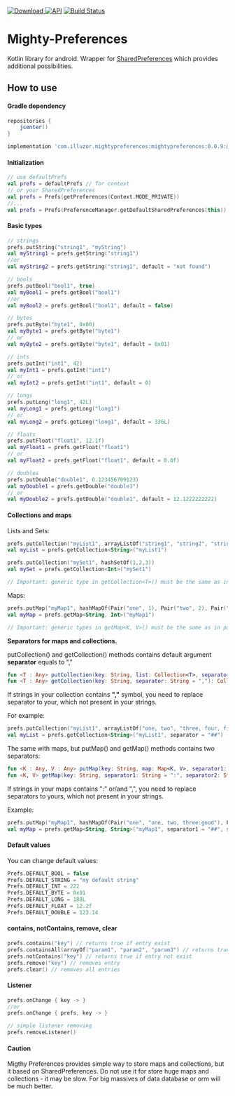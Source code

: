 [ ![Download](https://api.bintray.com/packages/illuzor/maven/MightyPreferences/images/download.svg) ](https://bintray.com/illuzor/maven/MightyPreferences/_latestVersion)
[![API](https://img.shields.io/badge/API-14%2B-orange.svg?style=flat)](https://android-arsenal.com/api?level=14)
[![Build Status](https://travis-ci.org/illuzor/Mighty-Preferences.svg?branch=master)](https://travis-ci.org/illuzor/Mighty-Preferences)

# Mighty-Preferences

Kotlin library for android. Wrapper for [SharedPreferences](https://developer.android.com/reference/android/content/SharedPreferences.html) which provides additional possibilities.

How to use
-----
#### Gradle dependency

```groovy
repositories {
    jcenter()
}

implementation 'com.illuzor.mightypreferences:mightypreferences:0.0.9:@aar'
```
#### Initialization

```kotlin
// use defaultPrefs
val prefs = defaultPrefs // for context
// or your SharedPreferences
val prefs = Prefs(getPreferences(Context.MODE_PRIVATE))
//...
val prefs = Prefs(PreferenceManager.getDefaultSharedPreferences(this))
```

#### Basic types

```kotlin
// strings
prefs.putString("string1", "myString")
val myString1 = prefs.getString("string1")
//or
val myString2 = prefs.getString("string1", default = "not found")

// bools
prefs.putBool("bool1", true)
val myBool1 = prefs.getBool("bool1")
//or
val myBool2 = prefs.getBool("bool1", default = false)

// bytes
prefs.putByte("byte1", 0x00)
val myByte1 = prefs.getByte("byte1")
// or
val myByte2 = prefs.getByte("byte1", default = 0x01)

// ints
prefs.putInt("int1", 42)
val myInt1 = prefs.getInt("int1")
// or
val myInt2 = prefs.getInt("int1", default = 0)

// longs
prefs.putLong("long1", 42L)
val myLong1 = prefs.getLong("long1")
// or
val myLong2 = prefs.getLong("long1", default = 336L)

// floats
prefs.putFloat("float1", 12.1f)
val myFloat1 = prefs.getFloat("float1")
// or
val myFloat2 = prefs.getFloat("float1", default = 0.0f)

// doubles
prefs.putDouble("double1", 0.123456789123)
val myDouble1 = prefs.getDouble("double1")
// or
val myDouble2 = prefs.getDouble("double1", default = 12.1222222222)
```

#### Collections and maps

Lists and Sets:

```kotlin
prefs.putCollection("myList1", arrayListOf("string1", "string2", "string3"))
val myList = prefs.getCollection<String>("myList1")

prefs.putCollection("mySet1", hashSetOf(1,2,3))
val mySet = prefs.getCollection<Int>("mySet1")

// Important: generic type in getCollection<T>() must be the same as in puted collection
```

Maps:

```kotlin
prefs.putMap("myMap1", hashMapOf(Pair("one", 1), Pair("two", 2), Pair("three", 3)))
val myMap = prefs.getMap<String, Int>("myMap1")

// Important: generic types in getMap<K, V>() must be the same as in puted map
```

**Separators for maps and collections.**

putCollection() and getCollection() methods contains default argument **separator** equals to ","
```kotlin
fun <T : Any> putCollection(key: String, list: Collection<T>, separator: String = ",")
fun <T : Any> getCollection(key: String, separator: String = ","): Collection<T>
```
If strings in your collection contains **","** symbol, you need to replace separator to your, which not present in your strings.

For example:

```kotlin
prefs.putCollection("myList1", arrayListOf("one, two", "three, four, five"), separator = "##")
val myList = prefs.getCollection<String>("myList1", separator = "##")
```
The same with maps, but putMap() and getMap() methods contains two separators:

```kotlin
fun <K : Any, V : Any> putMap(key: String, map: Map<K, V>, separator1: String = ":", separator2: String = ",") 
fun <K, V> getMap(key: String, separator1: String = ":", separator2: String = ","): Map<K, V>
```
If strings in your maps contains ":" or/and ",", you need to replace separators to yours, which not present in your strings.

Example:

```kotlin
prefs.putMap("myMap1", hashMapOf(Pair("one", "one, two, three:good"), Pair("two", "four, five:bad")), separator1 = "##", separator2 = "%%")
val myMap = prefs.getMap<String, String>("myMap1", separator1 = "##", separator2 = "%%")
```

#### Default values

You can change default values:

```kotlin
Prefs.DEFAULT_BOOL = false
Prefs.DEFAULT_STRING = "my default string"
Prefs.DEFAULT_INT = 222
Prefs.DEFAULT_BYTE = 0x01
Prefs.DEFAULT_LONG = 188L
Prefs.DEFAULT_FLOAT = 12.2f
Prefs.DEFAULT_DOUBLE = 123.14
```

#### contains, notContains, remove, clear

```kotlin
prefs.contains("key") // returns true if entry exist
prefs.containsAll(arrayOf("param1", "param2", "param3") // returns true if all entries exist
prefs.notContains("key") // returns true if entry not exist
prefs.remove("key") // removes entry
prefs.clear() // removes all entries
```

#### Listener

```kotlin
prefs.onChange { key -> }
//or
prefs.onChange { prefs, key -> }

// simple listener removing
prefs.removeListener()
```

#### Caution

Migthy Preferences provides simple way to store maps and collections, but it based on SharedPreferences. Do not use it for store huge maps and collections - it may be slow. For big massives of data database or orm will be much better.
